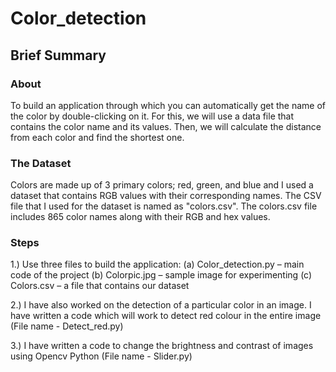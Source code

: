 # Color_detection
## Brief Summary
### About
To build an application through which you can automatically get the name of the color by double-clicking on it. For this, we will use a data file that contains the color name and its values. Then, we will calculate the distance from each color and find the shortest one.

### The Dataset
Colors are made up of 3 primary colors; red, green, and blue and I used a dataset that contains RGB values with their corresponding names. 
The CSV file that I used for the dataset is named as "colors.csv". The colors.csv file includes 865 color names along with their RGB and hex values.

### Steps
1.) Use three files to build the application:
    (a) Color_detection.py – main code of the project
    (b) Colorpic.jpg – sample image for experimenting
    (c) Colors.csv – a file that contains our dataset

2.) I have also worked on the detection of a particular color in an image. I have written a code which will work to detect red colour in the entire image (File name - Detect_red.py)

3.) I have written a code to change the brightness and contrast of images using Opencv Python (File name - Slider.py)
